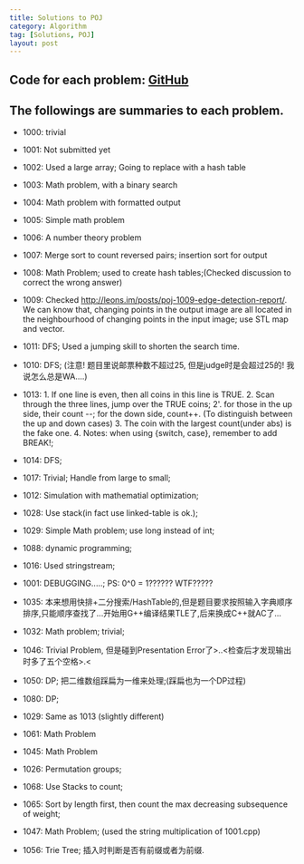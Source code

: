 ```yaml
---
title: Solutions to POJ
category: Algorithm
tag: [Solutions, POJ]
layout: post
---
```


## Code for each problem: [GitHub](https://github.com/Orcuslc/Learning/tree/master/POJ)  

## The followings are summaries to each problem.  

<!-- more -->

-  1000: trivial  
-  1001: Not submitted yet  
-  1002: Used a large array; Going to replace with a hash table  
-  1003: Math problem, with a binary search  
-  1004: Math problem with formatted output  
-  1005: Simple math problem  
-  1006: A number theory problem  
-  1007: Merge sort to count reversed pairs; insertion sort for output  
-  1008: Math Problem; used <map> to create hash tables;(Checked discussion to correct the wrong answer)
-  1009: Checked http://leons.im/posts/poj-1009-edge-detection-report/. We can know that, changing points in the output image are all located in the neighbourhood of changing points in the input image; use STL map and vector.
-  1011: DFS; Used a jumping skill to shorten the search time.
-  1010: DFS; (注意! 题目里说邮票种数不超过25, 但是judge时是会超过25的! 我说怎么总是WA....)
-  1013: 1. If one line is even, then all coins in this line is TRUE.
		2. Scan through the three lines, jump over the TRUE coins;
		2'. for those in the up side, their count --; for the down side, count++. (To distinguish between the up and down cases)
		3. The coin with the largest count(under abs) is the fake one.
		4. Notes: when using {switch, case}, remember to add BREAK!;
-  1014: DFS;
-  1017: Trivial; Handle from large to small;
-  1012: Simulation with mathematial optimization;
-  1028: Use stack(in fact use linked-table is ok.);
-  1029: Simple Math problem; use long instead of int;
-  1088: dynamic programming;
-  1016: Used stringstream;
-  1001: DEBUGGING.....; PS: 0^0 = 1?????? WTF?????
-  1035: 本来想用快排+二分搜索/HashTable的,但是题目要求按照输入字典顺序排序,只能顺序查找了...开始用G++编译结果TLE了,后来换成C++就AC了...
-  1032: Math problem; trivial;
-  1046: Trivial Problem, 但是碰到Presentation Error了>..<检查后才发现输出时多了五个空格>.<
-  1050: DP; 把二维数组踩扁为一维来处理;(踩扁也为一个DP过程)
-  1080: DP;
-  1029: Same as 1013 (slightly different)
-  1061: Math Problem
-  1045: Math Problem
-  1026: Permutation groups;
-  1068: Use Stacks to count;
-  1065: Sort by length first, then count the max decreasing subsequence of weight;

-  1047: Math Problem; (used the string multiplication of 1001.cpp)
-  1056: Trie Tree; 插入时判断是否有前缀或者为前缀.